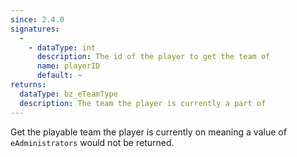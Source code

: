 ```yaml
---
since: 2.4.0
signatures:
  -
    - dataType: int
      description: The id of the player to get the team of
      name: playerID
      default: ~
returns:
  dataType: bz_eTeamType
  description: The team the player is currently a part of
---
```


Get the playable team the player is currently on meaning a value of `eAdministrators` would not be returned.
